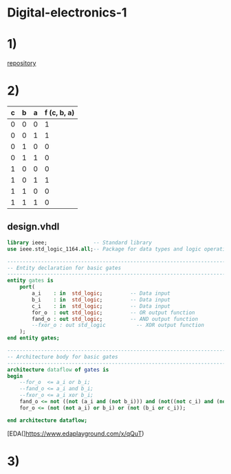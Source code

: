 # Digital-electronics-1
# 1)

[repository](https://github.com/xhorna16/Digital-electronics-1)
# 2)
c | b | a | f (c, b, a)
--|---|---|------------
0 | 0 | 0 | 1
0 | 0 | 1 | 1
0 | 1 | 0 | 0
0 | 1 | 1 | 0
1 | 0 | 0 | 0
1 | 0 | 1 | 1
1 | 1 | 0 | 0
1 | 1 | 1 | 0

## design.vhdl
```vhdl
library ieee;               -- Standard library
use ieee.std_logic_1164.all;-- Package for data types and logic operations

------------------------------------------------------------------------
-- Entity declaration for basic gates
------------------------------------------------------------------------
entity gates is
    port(
        a_i    : in  std_logic;         -- Data input
        b_i    : in  std_logic;         -- Data input
        c_i    : in  std_logic;         -- Data input
        for_o  : out std_logic;         -- OR output function
        fand_o : out std_logic;         -- AND output function
        --fxor_o : out std_logic          -- XOR output function
    );
end entity gates;

------------------------------------------------------------------------
-- Architecture body for basic gates
------------------------------------------------------------------------
architecture dataflow of gates is
begin
    --for_o  <= a_i or b_i;
    --fand_o <= a_i and b_i;
    --fxor_o <= a_i xor b_i;
    fand_o <= not ((not (a_i and (not b_i))) and (not((not c_i) and (not b_i))));
    for_o <= (not (not a_i) or b_i) or (not (b_i or c_i));

end architecture dataflow;
```
[EDA(]https://www.edaplayground.com/x/qQuT)
# 3)
